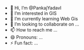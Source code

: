 - 👋 Hi, I’m @PankajYadavI
- 👀 I’m interested in GIS
- 🌱 I’m currently learning Web Gis
- 💞️ I’m looking to collaborate on ...
- 📫 How to reach me ...
- 😄 Pronouns: ...
- ⚡ Fun fact: ...

<!---
PankajYadavI/PankajYadavI is a ✨ special ✨ repository because its `README.md` (this file) appears on your GitHub profile.
You can click the Preview link to take a look at your changes.
--->
